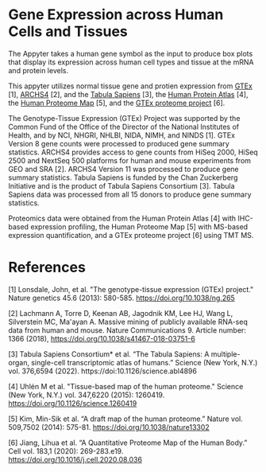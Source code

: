 # Gene Expression across Human Cells and Tissues

The Appyter takes a human gene symbol as the input to produce box plots that display its expression across human cell types and tissue at the mRNA and protein levels.

This appyter utilizes normal tissue gene and protien expression from [GTEx](https://gtexportal.org/home/) [1], [ARCHS4](https://maayanlab.cloud/archs4/) [2], and the [Tabula Sapiens](https://tabula-sapiens-portal.ds.czbiohub.org/) [3], the [Human Protein Atlas](https://www.proteinatlas.org/about/download) [4], the [Human Proteome Map](https://www.humanproteomemap.org/download.php) [5], and the [GTEx proteome project](https://doi.org/10.1016/j.cell.2020.08.036) [6].

The Genotype-Tissue Expression (GTEx) Project was supported by the Common Fund of the Office of the Director of the National Institutes of Health, and by NCI, NHGRI, NHLBI, NIDA, NIMH, and NINDS [1]. GTEx Version 8 gene counts were processed to produced gene summary statistics. ARCHS4 provides access to gene counts from HiSeq 2000, HiSeq 2500 and NextSeq 500 platforms for human and mouse experiments from GEO and SRA [2]. ARCHS4 Version 11 was processed to produce gene summary statistics. Tabula Sapiens is funded by the Chan Zuckerberg Initiative and is the product of Tabula Sapiens Consortium [3]. Tabula Sapiens data was processed from all 15 donors to produce gene summary statistics.

Proteomics data were obtained from the Human Protein Atlas [4] with IHC-based expression profiling, the Human Proteome Map [5] with MS-based expression quantification, and a GTEx proteome project [6] using TMT MS. 


# References

[1] Lonsdale, John, et al. "The genotype-tissue expression (GTEx) project." Nature genetics 45.6 (2013): 580-585. https://doi.org/10.1038/ng.265
        
[2] Lachmann A, Torre D, Keenan AB, Jagodnik KM, Lee HJ, Wang L, Silverstein MC, Ma'ayan A. Massive mining of publicly available RNA-seq data from human and mouse. Nature Communications 9. Article number: 1366 (2018), https://doi.org/10.1038/s41467-018-03751-6

[3] Tabula Sapiens Consortium* et al. “The Tabula Sapiens: A multiple-organ, single-cell transcriptomic atlas of humans.” Science (New York, N.Y.) vol. 376,6594 (2022). https://doi:10.1126/science.abl4896

[4] Uhlén M et al. "Tissue-based map of the human proteome." Science (New York, N.Y.) vol. 347,6220 (2015): 1260419. https://doi.org/10.1126/science.1260419

[5] Kim, Min-Sik et al. “A draft map of the human proteome.” Nature vol. 509,7502 (2014): 575-81. https://doi.org/10.1038/nature13302

[6] Jiang, Lihua et al. “A Quantitative Proteome Map of the Human Body.” Cell vol. 183,1 (2020): 269-283.e19. https://doi.org/10.1016/j.cell.2020.08.036
        
    